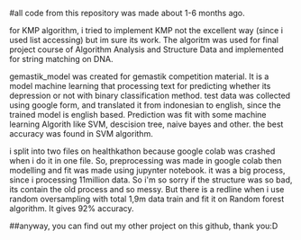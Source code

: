 #all code from this repository was made about 1-6 months ago.

for KMP algorithm, i tried to implement KMP not the excellent way (since i used list accessing) but im sure its work. The algoritm was used for final project course of Algorithm Analysis and Structure Data and implemented for string matching on DNA.

gemastik_model was created for gemastik competition material. It is a model machine learning that processing text for predicting whether its depression or not with binary classification method.
test data was collected using google form, and translated it from indonesian to english, since the trained model is english based. Prediction was fit with some machine learning Algorith like SVM, descision tree, naive bayes and other.
the best accuracy was found in SVM algorithm.

i split into two files on healthkathon because google colab was crashed when i do it in one file. So, preprocessing was made in google colab then modelling and fit was made using jupynter notebook.
it was a big process, since i processing 11million data. So i'm so sorry if the structure was so bad, its contain the old process and so messy. But there is a redline when i use
random oversampling with total 1,9m data train and fit it on Random forest algorithm. It gives 92% accuracy.

##anyway, you can find out my other project on this github, thank you:D
